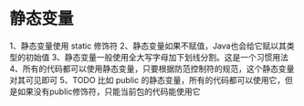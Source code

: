 # 静态变量
1、静态变量使用 static 修饰符
2、静态变量如果不赋值，Java也会给它赋以其类型的初始值
3、静态变量一般使用全大写字母加下划线分割。这是一个习惯用法
4、所有的代码都可以使用静态变量，只要根据防范控制符的规范，这个静态变量对其可见即可
5、TODO 比如 public 的静态变量，所有的代码都可以使用它，但是如果没有public修饰符，只能当前包的代码能使用它